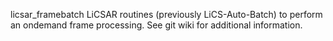 licsar_framebatch
LiCSAR routines (previously LiCS-Auto-Batch) to perform an ondemand frame processing.
See git wiki for additional information.
